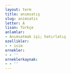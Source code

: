 ```yaml
---
layout: term
title: anımsatış
slug: animsatis
letter: A
lisan: Türkçe
anlamlar:
- Anımsatmak işi; hatırlatış
ozellikler:
- - isim
ornekler:
- - ''
orneklerkaynak:
- - ''
---
```

